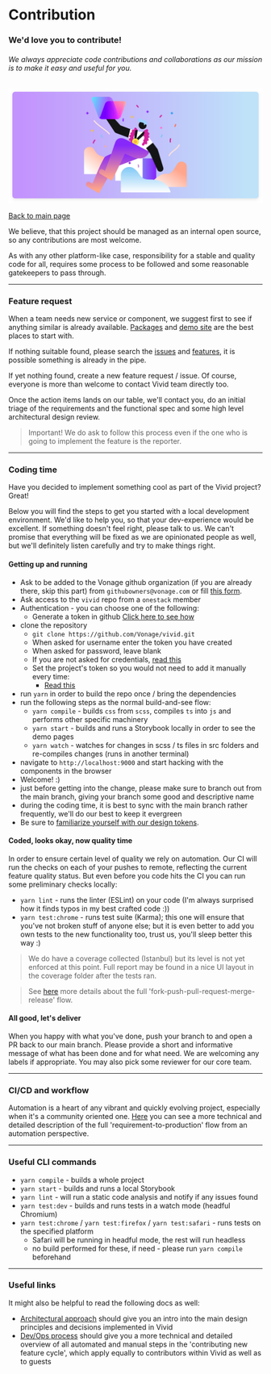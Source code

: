 # Contribution

### We'd love you to contribute!

###### We always appreciate code contributions and collaborations as our mission is to make it easy and useful for you.

![Contribution](assets/images/contribution.svg)

[Back to main page](../readme.md)

We believe, that this project should be managed as an internal open source, so any contributions are most welcome.

As with any other platform-like case, responsibility for a stable and quality code for all, requires some process to be followed and some reasonable gatekeepers to pass through.

---

### Feature request

When a team needs new service or component, we suggest first to see if anything similar is already available. [Packages](https://github.com/Vonage/vivid/packages) and [demo site](https://vivid.vonage.com/) are the best places to start with.

If nothing suitable found, please search the [issues](https://github.com/Vonage/vivid/issues) and [features](https://github.com/Vonage/vivid/projects), it is possible something is already in the pipe.

If yet nothing found, create a new feature request / issue. Of course, everyone is more than welcome to contact Vivid team directly too.

Once the action items lands on our table, we'll contact you, do an initial triage of the requirements and the functional spec and some high level architectural design review.

> Important! We do ask to follow this process even if the one who is going to implement the feature is the reporter.

---

### Coding time

Have you decided to implement something cool as part of the Vivid project? Great! 

Below you will find the steps to get you started with a local development environment.
We'd like to help you, so that your dev-experience would be excellent. If something doesn't feel right, please talk to us.
We can't promise that everything will be fixed as we are opinionated people as well, but we'll definitely listen carefully and try to make things right.

#### Getting up and running

* Ask to be added to the Vonage github organization (if you are already there, skip this part) from `githubowners@vonage.com` or fill [this form](https://jira.vonage.com/servicedesk/customer/portal/16/create/96).
* Ask access to the `vivid` repo from a `onestack` member
* Authentication - you can choose one of the following:
    * Generate a token in github [Click here to see how](https://docs.github.com/en/github/authenticating-to-github/creating-a-personal-access-token)
* clone the repository
	* `git clone https://github.com/Vonage/vivid.git`
    * When asked for username enter the token you have created
    * When asked for password, leave blank
    * If you are not asked for credentials, [read this](https://docs.github.com/en/github/using-git/updating-credentials-from-the-osx-keychain)
    * Set the project's token so you would not need to add it manually every time:
        * [Read this](https://docs.github.com/en/github/using-git/updating-credentials-from-the-osx-keychain)
* run `yarn` in order to build the repo once / bring the dependencies
* run the following steps as the normal build-and-see flow:
	* `yarn compile` - builds `css` from `scss`, compiles `ts` into `js` and performs other specific machinery
	* `yarn start` - builds and runs a Storybook locally in order to see the demo pages
	* `yarn watch` - watches for changes in scss / ts files in src folders and re-compiles changes (runs in another terminal)
* navigate to `http://localhost:9000` and start hacking with the components in the browser
* Welcome! :)
* just before getting into the change, please make sure to branch out from the main branch, giving your branch some good and descriptive name
* during the coding time, it is best to sync with the main branch rather frequently, we'll do our best to keep it evergreen
* Be sure to [familiarize yourself with our design tokens](./vivid-design-tokens.md).

#### Coded, looks okay, now quality time

In order to ensure certain level of quality we rely on automation. Our CI will run the checks on each of your pushes to remote, reflecting the current feature quality status.
But even before you code hits the CI you can run some preliminary checks locally:
- `yarn lint` - runs the linter (ESLint) on your code (I'm always surprised how it finds typos in my best crafted code :))
- `yarn test:chrome` - runs test suite (Karma); this one will ensure that you've not broken stuff of anyone else; but it is even better to add you own tests to the new functionality too, trust us, you'll sleep better this way :)

> We do have a coverage collected (Istanbul) but its level is not yet enforced at this point. Full report may be found in a nice UI layout in the coverage folder after the tests ran.

> See [here](./dev-ops-process.md) more details about the full 'fork-push-pull-request-merge-release' flow.

#### All good, let's deliver

When you happy with what you've done, push your branch to and open a PR back to our main branch.
Please provide a short and informative message of what has been done and for what need.
We are welcoming any labels if appropriate.
You may also pick some reviewer for our core team.

--- 

### CI/CD and workflow

Automation is a heart of any vibrant and quickly evolving project, especially when it's a community oriented one. [Here](./dev-ops-process.md) you can see a more technical and detailed description of the full 'requirement-to-production' flow from an automation perspective.

---

### Useful CLI commands

* `yarn compile` - builds a whole project
* `yarn start` - builds and runs a local Storybook
* `yarn lint` - will run a static code analysis and notify if any issues found
* `yarn test:dev` - builds and runs tests in a watch mode (headful Chromium)
* `yarn test:chrome` / `yarn test:firefox` / `yarn test:safari` - runs tests on the specified platform
	* Safari will be running in headful mode, the rest will run headless
	* no build performed for these, if need - please run `yarn compile` beforehand

---

### Useful links

It might also be helpful to read the following docs as well:
* [Architectural approach](./architecture.md) should give you an intro into the main design principles and decisions implemented in Vivid
* [Dev/Ops process](./dev-ops-process.md) should give you a more technical and detailed overview of all automated and manual steps in the 'contributing new feature cycle', which apply equally to contributors within Vivid as well as to guests
